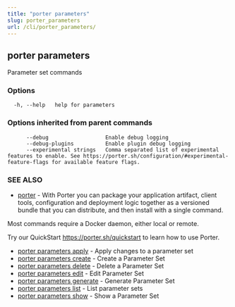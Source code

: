 ```yaml
---
title: "porter parameters"
slug: porter_parameters
url: /cli/porter_parameters/
---
```

## porter parameters

Parameter set commands

### Options

```
  -h, --help   help for parameters
```

### Options inherited from parent commands

```
      --debug                  Enable debug logging
      --debug-plugins          Enable plugin debug logging
      --experimental strings   Comma separated list of experimental features to enable. See https://porter.sh/configuration/#experimental-feature-flags for available feature flags.
```

### SEE ALSO

* [porter](/cli/porter/)	 - With Porter you can package your application artifact, client tools, configuration and deployment logic together as a versioned bundle that you can distribute, and then install with a single command.

Most commands require a Docker daemon, either local or remote.

Try our QuickStart https://porter.sh/quickstart to learn how to use Porter.

* [porter parameters apply](/cli/porter_parameters_apply/)	 - Apply changes to a parameter set
* [porter parameters create](/cli/porter_parameters_create/)	 - Create a Parameter Set
* [porter parameters delete](/cli/porter_parameters_delete/)	 - Delete a Parameter Set
* [porter parameters edit](/cli/porter_parameters_edit/)	 - Edit Parameter Set
* [porter parameters generate](/cli/porter_parameters_generate/)	 - Generate Parameter Set
* [porter parameters list](/cli/porter_parameters_list/)	 - List parameter sets
* [porter parameters show](/cli/porter_parameters_show/)	 - Show a Parameter Set

